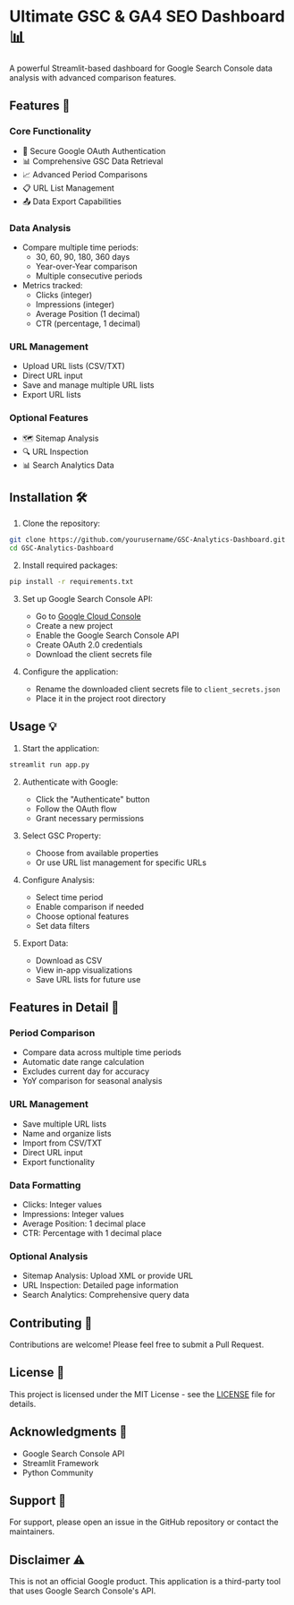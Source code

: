 # Ultimate GSC & GA4 SEO Dashboard 📊

A powerful Streamlit-based dashboard for Google Search Console data analysis with advanced comparison features.

## Features 🚀

### Core Functionality
- 🔐 Secure Google OAuth Authentication
- 📊 Comprehensive GSC Data Retrieval
- 📈 Advanced Period Comparisons
- 📋 URL List Management
- 📤 Data Export Capabilities

### Data Analysis
- Compare multiple time periods:
  - 30, 60, 90, 180, 360 days
  - Year-over-Year comparison
  - Multiple consecutive periods
- Metrics tracked:
  - Clicks (integer)
  - Impressions (integer)
  - Average Position (1 decimal)
  - CTR (percentage, 1 decimal)

### URL Management
- Upload URL lists (CSV/TXT)
- Direct URL input
- Save and manage multiple URL lists
- Export URL lists

### Optional Features
- 🗺️ Sitemap Analysis
- 🔍 URL Inspection
- 📊 Search Analytics Data

## Installation 🛠️

1. Clone the repository:
```bash
git clone https://github.com/yourusername/GSC-Analytics-Dashboard.git
cd GSC-Analytics-Dashboard
```

2. Install required packages:
```bash
pip install -r requirements.txt
```

3. Set up Google Search Console API:
   - Go to [Google Cloud Console](https://console.cloud.google.com)
   - Create a new project
   - Enable the Google Search Console API
   - Create OAuth 2.0 credentials
   - Download the client secrets file

4. Configure the application:
   - Rename the downloaded client secrets file to `client_secrets.json`
   - Place it in the project root directory

## Usage 💡

1. Start the application:
```bash
streamlit run app.py
```

2. Authenticate with Google:
   - Click the "Authenticate" button
   - Follow the OAuth flow
   - Grant necessary permissions

3. Select GSC Property:
   - Choose from available properties
   - Or use URL list management for specific URLs

4. Configure Analysis:
   - Select time period
   - Enable comparison if needed
   - Choose optional features
   - Set data filters

5. Export Data:
   - Download as CSV
   - View in-app visualizations
   - Save URL lists for future use

## Features in Detail 📝

### Period Comparison
- Compare data across multiple time periods
- Automatic date range calculation
- Excludes current day for accuracy
- YoY comparison for seasonal analysis

### URL Management
- Save multiple URL lists
- Name and organize lists
- Import from CSV/TXT
- Direct URL input
- Export functionality

### Data Formatting
- Clicks: Integer values
- Impressions: Integer values
- Average Position: 1 decimal place
- CTR: Percentage with 1 decimal place

### Optional Analysis
- Sitemap Analysis: Upload XML or provide URL
- URL Inspection: Detailed page information
- Search Analytics: Comprehensive query data

## Contributing 🤝

Contributions are welcome! Please feel free to submit a Pull Request.

## License 📄

This project is licensed under the MIT License - see the [LICENSE](LICENSE) file for details.

## Acknowledgments 🙏

- Google Search Console API
- Streamlit Framework
- Python Community

## Support 💬

For support, please open an issue in the GitHub repository or contact the maintainers.

## Disclaimer ⚠️

This is not an official Google product. This application is a third-party tool that uses Google Search Console's API.
